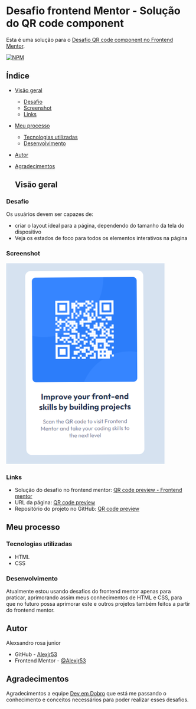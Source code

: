 # Desafio frontend Mentor - Solução do QR code component

Esta é uma solução para o [Desafio QR code component no Frontend Mentor](https://www.frontendmentor.io/challenges/qr-code-component-iux_sIO_H).

[![NPM](https://img.shields.io/bower/l/MI)](https://github.com/Alexjr53/QR-code-card/blob/main/LICENSE)

## Índice

- [Visão geral](#visão-geral)
  - [Desafio](#desafio)
  - [Screenshot](#screenshot)
  - [Links](#links)
- [Meu processo](#meu-processo)
  - [Tecnologias utilizadas](#tecnologias-utilizadas)
  - [Desenvolvimento](#desenvolvimento)
- [Autor](#autor)
- [Agradecimentos](#agradecimentos)

  ## Visão geral

### Desafio

Os usuários devem ser capazes de:

- criar o layout ideal para a página, dependendo do tamanho da tela do dispositivo
- Veja os estados de foco para todos os elementos interativos na página

### Screenshot
![QR code](src/design/screenshot.png)

### Links

- Solução do desafio no frontend mentor: [QR code preview - Frontend mentor](https://www.frontendmentor.io/solutions/qr-code-card-component-j6cSiBTBXR)
- URL da página: [QR code preview](https://alexjr53.github.io/QR-code-card/) 
- Repositório do projeto no GitHub: [QR code preview](https://github.com/Alexjr53/QR-code-card)

## Meu processo

### Tecnologias utilizadas

- HTML
- CSS

### Desenvolvimento

Atualmente estou usando desafios do frontend mentor apenas para praticar, aprimorando assim meus conhecimentos de HTML e CSS, para que no futuro possa aprimorar este e outros projetos também feitos a partir do frontend mentor.

## Autor
Alexsandro rosa junior

- GitHub - [Alexjr53](https://github.com/Alexjr53)
- Frontend Mentor - [@Alexjr53](https://www.frontendmentor.io/profile/Alexjr53)

## Agradecimentos
Agradecimentos a equipe [Dev em Dobro](https://www.instagram.com/devemdobro/) que está me passando o conhecimento e conceitos necessários para poder realizar esses desafios.